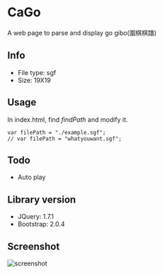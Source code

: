 # CaGo #

A web page to parse and display go gibo(圍棋棋譜) 

## Info ##

* File type: sgf
* Size: 19X19

## Usage ##

In index.html, find *findPath* and modify it.

	var filePath = "./example.sgf";
	// var filePath = "whatyouwant.sgf";

## Todo ##

* Auto play

## Library version ##
 
* JQuery: 1.7.1
* Bootstrap: 2.0.4

## Screenshot ##

![screenshot](http://i.minus.com/ibncGCLp1BESZH.png)

